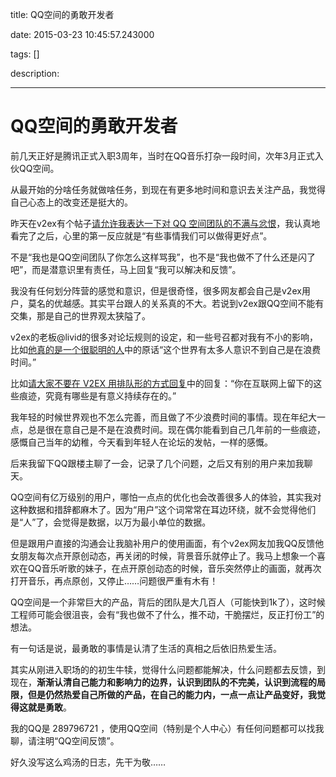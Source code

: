 title: QQ空间的勇敢开发者

date: 2015-03-23 10:45:57.243000

tags: []

description: 

---
# QQ空间的勇敢开发者

前几天正好是腾讯正式入职3周年，当时在QQ音乐打杂一段时间，次年3月正式入伙QQ空间。

从最开始的分啥任务就做啥任务，到现在有更多地时间和意识去关注产品，我觉得自己心态上的改变还是挺大的。

昨天在v2ex有个帖子[请允许我表达一下对 QQ 空间团队的不满与忿恨](http://v2ex.com/t/77060#reply32)，我认真地看完了之后，心里的第一反应就是“有些事情我们可以做得更好点”。

不是“我也是QQ空间团队了你怎么这样骂我”，也不是“我也做不了什么还是闪了吧”，而是潜意识里有责任，马上回复“我可以解决和反馈”。

我没有任何划分阵营的感觉和意识，但是很奇怪，很多网友都会自己是v2ex用户，莫名的优越感。其实平台跟人的关系真的不大。若说到v2ex跟QQ空间不能有交集，那是自己的世界观太狭隘了。

v2ex的老板@livid的很多对论坛规则的设定，和一些号召都对我有不小的影响，比如[他真的是一个很聪明的人](http://v2ex.com/t/74511#reply83)中的原话“这个世界有太多人意识不到自己是在浪费时间。”

比如[请大家不要在 V2EX 用排队形的方式回复](http://v2ex.com/t/76799#reply68)中的回复：“你在互联网上留下的这些痕迹，究竟有哪些是有意义持续存在的。”

我年轻的时候世界观也不怎么完善，而且做了不少浪费时间的事情。现在年纪大一点，总是很在意自己是不是在浪费时间。现在偶尔能看到自己几年前的一些痕迹，感慨自己当年的幼稚，今天看到年轻人在论坛的发帖，一样的感慨。

后来我留下QQ跟楼主聊了一会，记录了几个问题，之后又有别的用户来加我聊天。

QQ空间有亿万级别的用户，哪怕一点点的优化也会改善很多人的体验，其实我对这种数据和措辞都麻木了。因为“用户”这个词常常在耳边环绕，就不会觉得他们是“人”了，会觉得是数据，以万为最小单位的数据。

但是跟用户直接的沟通会让我脑补用户的使用画面，有个v2ex网友加我QQ反馈他女朋友每次点开原创动态，再关闭的时候，背景音乐就停止了。我马上想象一个喜欢在QQ音乐听歌的妹子，在点开原创动态的时候，音乐突然停止的画面，就再次打开音乐，再点原创，又停止……问题很严重有木有！

QQ空间是一个非常巨大的产品，背后的团队是大几百人（可能快到1k了），这时候工程师可能会很沮丧，会有“我也做不了什么，推不动，干脆摆烂，反正打份工”的想法。

有一句话是说，最勇敢的事情是认清了生活的真相之后依旧热爱生活。

其实从刚进入职场的的初生牛犊，觉得什么问题都能解决，什么问题都去反馈，到现在，**渐渐认清自己能力和影响力的边界，认识到团队的不完美，认识到流程的局限，但是仍然热爱自己所做的产品，在自己的能力内，一点一点让产品变好，我觉得这就是勇敢**。

我的QQ是 289796721 ，使用QQ空间（特别是个人中心）有任何问题都可以找我聊，请注明“QQ空间反馈”。

好久没写这么鸡汤的日志，先干为敬……
